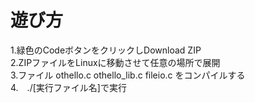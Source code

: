 # 遊び方  
1.緑色のCodeボタンをクリックしDownload ZIP  
2.ZIPファイルをLinuxに移動させて任意の場所で展開  
3.ファイル othello.c othello_lib.c fileio.c をコンパイルする  
4.　./[実行ファイル名]で実行
